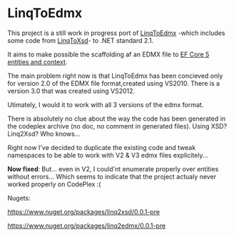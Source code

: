 # LinqToEdmx

This project is a still work in progress port of [LinqToEdmx](https://archive.codeplex.com/?p=linqtoedmx) -which includes some code from [LinqToXsd](https://archive.codeplex.com/?p=linqtoxsd)- to .NET standard 2.1.

It aims to make possible the scaffolding af an EDMX file to [EF Core 5 entities and context](https://github.com/ErikEJ/EFCorePowerTools/issues/551).

The main problem right now is that LinqToEdmx has been concieved only for version 2.0 of the EDMX file format,created using VS2010. There is a version 3.0 that was created using VS2012.

Utimately, I would it to work with all 3 versions of the edmx format.

There is absolutely no clue about the way the code has been generated in the codeplex archive (no doc, no comment in generated files). Using XSD? Linq2Xsd? Who knows...

Right now I've decided to duplicate the existing code and tweak namespaces to be able to work with V2 & V3 edmx files explicitely...

**Now fixed**: But... even in V2, I could'nt enumerate properly over entities without errors... Which seems to indicate that the project actualy never worked properly on CodePlex :(

Nugets:

https://www.nuget.org/packages/linq2xsd/0.0.1-pre

https://www.nuget.org/packages/linq2edmx/0.0.1-pre

